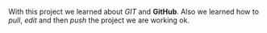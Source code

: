 With this project we learned about *GIT* and **GitHub**. Also we learned how to *pull*, *edit* and then *push* the project we are working ok.